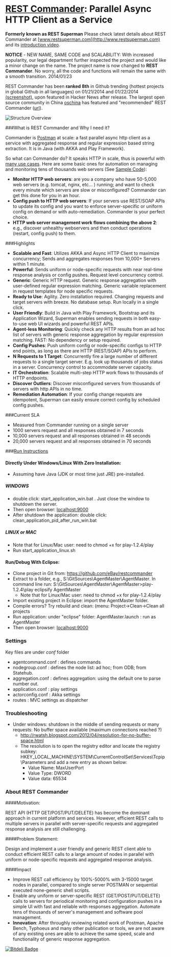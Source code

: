 [REST Commander](http://www.restsuperman.com): Parallel Async HTTP Client as a Service
===========

**Formerly known as REST Superman** Please check latest details about REST Commander at [www.restsuperman.com](http://www.restsuperman.com) and its [introduction video](http://www.youtube.com/watch?v=nMFhXxyE0EE). 

**NOTICE** - NEW NAME, SAME CODE and SCALABILITY: With increased popularity, our legal department further inspected the project and would like a minor change on the name. The project name is now changed to **REST Commander**. No worry, all the code and functions will remain the same with a smooth transition. 2014/01/23



REST Commander has been **ranked  8th** in Github trending (hottest projects in global Github in all languages) on 01/21/2014 and 01/22/2014 [(screenshot)](https://github.com/ebay/restsuperman/raw/master/AgentMaster/public/images/rest-superman-rank-8th-global-github.jpg),  upon featured in Hacker News after release. The largest open source community in China [oschina](http://www.oschina.net/p/restsuperman) has featured and "recommended" REST Commander ([url](http://www.oschina.net/p/restsuperman)).

![Structure Overview](https://github.com/ebay/restsuperman/raw/master/AgentMaster/public/images/workflow_v3.png)

###What is REST Commander and Why I need it?

Commander is [Postman](http://www.getpostman.com) at scale: a fast parallel async http client as a service with aggregated response and regular expression based string extraction. It is in Java (with AKKA and Play Framework).

So what can Commander do?  It speaks HTTP in scale, thus is powerful with [many use cases](http://www.restsuperman.com/usecase.html). Here are some basic ones for automation on managing and monitoring tens of thousands web servers (See [Sample Code](http://www.restsuperman.com/monitoring-sample.html)):

* **Monitor HTTP web servers**:  are you a company who have 50-5,000 web servers (e.g. tomcat, nginx, etc... ) running;  and want to check every minute which servers are slow or misconfigured? Commander can get this done for you in an hour.
* **Config push to HTTP web servers**: If your servers use REST/SOAP APIs to update its config and you want to enforce server-specific or uniform config on demand or with auto-remediation. Commander is your perfect choice.  
* **HTTP web server management work flows combining the above 2**: e.g., discover unhealthy webservers and then conduct operations (restart, config push) to them.


###Highlights

* **Scalable and Fast**: Utilizes AKKA and Async HTTP Client to maximize concurrency; Sends and aggregates responses from 10,000+ Servers within 1 minute.
* **Powerful**: Sends uniform or node-specific requests with near real-time response analysis or config pushes. Request level concurrency control.
* **Generic**: Generic HTTP request. Generic response aggregation with user-defined regular expression matching. Generic variable replacement in request templates for node specific requests.
* **Ready to Use**: Agility. Zero installation required. Changing requests and target servers with breeze. No database setup. Run locally in a single click.
* **User Friendly**: Build in Java with Play Framework, Bootstrap and its Application Wizard, Superman enables sending requests in both easy-to-use web UI wizards and powerful REST APIs.
* **Agent-less Monitoring**: Quickly check any HTTP results from an ad hoc list of servers with generic response aggregation by regular expression matching. FAST: No dependency or setup required. 
* **Config Pushes**: Push uniform config or node-specific configs to HTTP end points, as long as there are HTTP (REST/SOAP) APIs to perform.
* **N Requests to 1 Target**: Concurrently fire a large number of different requests to a single target server. E.g. look up thousands of jobs status in a server. Concurrency control to accommodate server capacity.
* **IT Orchestration**: Scalable multi-step HTTP work flows to thousands of HTTP endpoints.
* **Discover Outliers**: Discover misconfigured servers from thousands of servers with http APIs in no time.
* **Remediation Automation**: If your config change requests are idempotent, Superman can easily ensure correct config by scheduled config pushes.

###Current SLA
* Measured from Commander running on a single server
* 1000 servers request and all responses obtained in 7 seconds 
* 10,000 servers request and all responses obtained in 48 seconds
* 20,000 servers request and all responses obtained in 70 seconds

###[Run Instructions](http://www.restsuperman.com/get-started.html#a_zero_installation)

#### Directly Under Windows/Linux With Zero Installation: 
* Assuming have Java (JDK or most time just JRE) pre-installed.

##### WINDOWS
* double click: start_application_win.bat . Just close the window to shutdown the server. 
* Then open browser: [localhost:9000](http://localhost:9000/)
* After shutdown the application: double click: clean_application_pid_after_run_win.bat

##### LINUX or MAC
* Note that for Linux/Mac user: need to chmod +x for play-1.2.4/play
* Run start_application_linux.sh

#### Run/Debug With Eclipse:
* Clone project in Git from: https://github.com/eBay/restcommander
* Extract to a folder, e.g., S:\GitSources\AgentMaster\AgentMaster. In command line run: S:\GitSources\AgentMaster\AgentMaster>play-1.2.4\play eclipsify AgentMaster
	* Note that for Linux/Mac user: need to chmod +x for play-1.2.4/play
* Import existing project in Eclipse: import the AgentMaster folder.
* Compile errors? Try rebuild and clean: (menu: Project->Clean->Clean all projects
* Run application: under "eclipse" folder: AgentMaster.launch : run as AgentMaster
* Then open browser: [localhost:9000](http://localhost:9000/)


### Settings
Key files are under *conf* folder
* agentcommand.conf : defines commands
* nodegroup.conf : defines the node list: ad hoc; from ODB; from Statehub.
* aggregation.conf : defines  aggregation: using the default one to parse number out.
* application.conf : play settings
* actorconfig.conf : Akka settings
* routes : MVC settings as dispatcher

### Troubleshooting
* Under windows: shutdown in the middle of sending requests or many requests: No buffer space available (maximum connections reached ?)
	* http://rwatsh.blogspot.com/2012/04/resolution-for-no-buffer-space.html
	* The resolution is to open the registry editor and locate the registry subkey: HKEY_LOCAL_MACHINE\SYSTEM\CurrentControlSet\Services\Tcpip\Parameters and add a new entry as shown below:
		* Value Name: MaxUserPort
		* Value Type: DWORD
		* Value data: 65534



### About REST Commander

####Motivation: 

REST API (HTTP GET/POST/PUT/DELETE) has become the dominant approach in current platform and services. However, efficient REST calls to multiple servers in parallel with server-specific requests and aggregated response analysis are still challenging.

####Problem Statement:

Design and implement a user friendly and generic REST client able to conduct efficient REST calls to a large amount of nodes in parallel with uniform or node-specific requests and aggregated response analysis. 


####Impact


* Improve REST call efficiency by 100%-5000% with 3-15000 target nodes in parallel, compared to single server POSTMAN or sequential executed none-generic shell scripts.
* Enable any uniform or server-specific REST (GET/POST/PUT/DELETE) calls to servers for periodical monitoring and configuration pushes in a simple UI with fast and reliable with responses aggregation. Automate tens of thousands of server's management and software pool management.
* **Innovation**: After throughly reviewing related work of Postman, Apache Bench,  Typhoeus and many other publication or tools, we are not aware of any existing ones are able to achieve the same speed, scale and functionality of generic response aggregation.



[![Bitdeli Badge](https://d2weczhvl823v0.cloudfront.net/eBay/restcommander/trend.png)](https://bitdeli.com/free "Bitdeli Badge")

